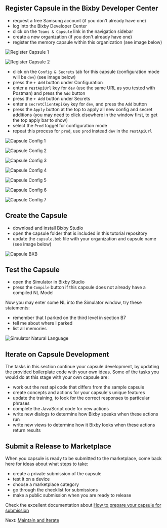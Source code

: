 ## Register Capsule in the Bixby Developer Center

- request a free Samsung account (if you don't already have one)
- log into the Bixby Developer Center
- click on the `Teams & Capsule` link in the navigation sidebar
- create a new organization (if you don't already have one)
- register the memory capsule within this organization (see image below)

![Register Capsule 1](register-capsule-1.png)

![Register Capsule 2](register-capsule-2.png)

- click on the `Config & Secrets` tab for this capsule (configuration mode will be `dev`) (see image below)
- press the `+ Add` button under Configuration
- enter a `restApiUrl` key for `dev` (use the same URL as you tested with Postman) and press the `Add` button 
- press the `+ Add` button under Secrets
- enter a `secretClientApiKey` key for `dev`, and press the `Add` button
- press the `Apply` button at the top to apply all new config and secret additions (you may need to click elsewhere in the window first, to get the top apply bar to show)
- select the `Prod` toggel for configuration mode
- repeat this process for `prod`, use `prod` instead `dev` in the `restApiUrl`

![Capsule Config 1](capsule-config-1.png)

![Capsule Config 2](capsule-config-2.png)

![Capsule Config 3](capsule-config-3.png)

![Capsule Config 4](capsule-config-4.png)

![Capsule Config 5](capsule-config-5.png)

![Capsule Config 6](capsule-config-6.png)

![Capsule Config 7](capsule-config-7.png)

## Create the Capsule

- download and install Bixby Studio
- open the capsule folder that is included in this tutorial repository
- update the `capsule.bxb` file with your organization and capsule name (see image below)

![Capsule BXB](capsule-bxb.png)

## Test the Capsule

- open the Simulator in Bixby Studio
- press the `Compile` button if this capsule does not already have a compiled NL Model

Now you may enter some NL into the Simulator window, try these statements:
- remember that I parked on the third level in section B7
- tell me about where I parked
- list all memories

![Simulator Natural Language](simulator-nl.png)

## Iterate on Capsule Development

The tasks in this section continue your capsule development, by updating the provided boilerplate code with
your own ideas. Some of the tasks you would do at this stage with your own capsule are:
- work out the rest api code that differs from the sample capsule
- create concepts and actions for your capsule's unique features
- update the training, to look for the correct responses to particular phrases
- complete the JavaScript code for new actions
- write new dialogs to determine how Bixby speaks when these actions run
- write new views to determine how it Bixby looks when these actions return results

## Submit a Release to Marketplace

When you capsule is ready to be submitted to the marketplace, come back here for ideas about what
steps to take:
- create a private submission of the capsule
- test it on a device
- choose a marketplace category
- go through the checklist for submissions
- make a public submission when you are ready to release

Check the excellent documentation about
[How to prepare your capsule for submission](https://bixbydevelopers.com/dev/docs/dev-guide/developers/deploying.prep-marketplace)

Next: [Maintain and Iterate](07-maintenance-and-iteration.md)
